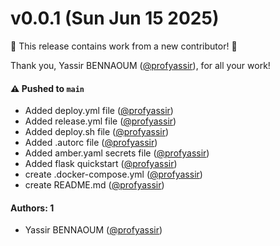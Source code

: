 # v0.0.1 (Sun Jun 15 2025)

:tada: This release contains work from a new contributor! :tada:

Thank you, Yassir BENNAOUM ([@profyassir](https://github.com/profyassir)), for all your work!

#### ⚠️ Pushed to `main`

- Added deploy.yml file ([@profyassir](https://github.com/profyassir))
- Added release.yml file ([@profyassir](https://github.com/profyassir))
- Added deploy.sh file ([@profyassir](https://github.com/profyassir))
- Added .autorc file ([@profyassir](https://github.com/profyassir))
- Added amber.yaml secrets file ([@profyassir](https://github.com/profyassir))
- Added flask quickstart ([@profyassir](https://github.com/profyassir))
- create .docker-compose.yml ([@profyassir](https://github.com/profyassir))
- create README.md ([@profyassir](https://github.com/profyassir))

#### Authors: 1

- Yassir BENNAOUM ([@profyassir](https://github.com/profyassir))
